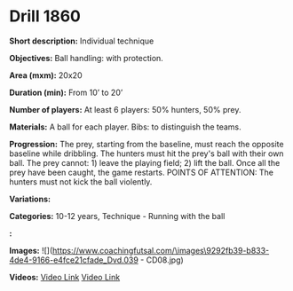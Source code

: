# Drill 1860

**Short description:**
Individual technique

**Objectives:**
Ball handling: with protection.

**Area (mxm):**
20x20

**Duration (min):**
From 10’ to 20’

**Number of players:**
At least 6 players: 50% hunters, 50% prey.

**Materials:**
A ball for each player. Bibs: to distinguish the teams.

**Progression:**
The prey, starting from the baseline, must reach the opposite baseline while dribbling. The hunters must hit the prey's ball with their own ball. The prey cannot: 1) leave the playing field; 2) lift the ball. Once all the prey have been caught, the game restarts. POINTS OF ATTENTION: The hunters must not kick the ball violently.

**Variations:**


**Categories:**
10-12 years, Technique - Running with the ball

**:**


**Images:**
![](https://www.coachingfutsal.com/\images\9292fb39-b833-4de4-9166-e4fce21cfade_Dvd.039 - CD08.jpg)

**Videos:**
[Video Link](https://www.youtube.com/embed/WbRlVwrSfMM)
[Video Link](https://www.youtube.com/embed/KfW0_4EVeAk)

